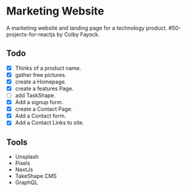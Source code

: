 # Marketing Website

A marketing website and landing page for a technology product. #50-projects-for-reactjs by Colby Fayock.

## Todo

- [x] Thinks of a product name.
- [x] gather free pictures.
- [x] create a Homepage.
- [x] create a features Page.
- [ ] add TaskShape.
- [x] Add a signup form.
- [x] create a Contact Page.
- [x] Add a Contact form.
- [x] Add a Contact Links to site.

## Tools

- Unsplash
- Pixels
- NextJs
- TakeShape CMS
- GraphQL
